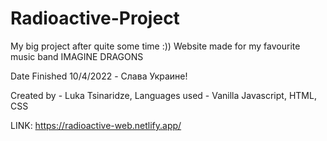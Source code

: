 # Radioactive-Project

My big project after quite some time :)) Website made for my favourite music band IMAGINE DRAGONS

Date Finished 10/4/2022 - Слава Украине!

Created by - Luka Tsinaridze, Languages used - Vanilla Javascript, HTML, CSS

LINK: https://radioactive-web.netlify.app/
